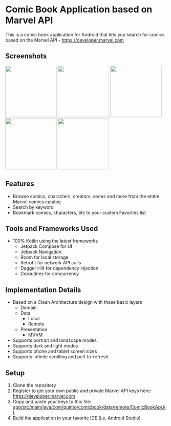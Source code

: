 # Comic Book Application based on Marvel API
This is a comic book application for Android that lets you search for comics based on the Marvel API - https://developer.marvel.com

## Screenshots
<img src="https://github.com/thomasquinto/comic-book-android/assets/217340/dffca6a9-27c3-455e-9389-559c37f99fd6" width="160"/>
<img src="https://github.com/thomasquinto/comic-book-android/assets/217340/cab1dc8a-34b4-45cb-bc6a-ad830c78fd29" width="160"/>
<img src="https://github.com/thomasquinto/comic-book-android/assets/217340/893dd248-018a-4024-b7b9-24814773858b" width="160"/>
<img src="https://github.com/thomasquinto/comic-book-android/assets/217340/7161f266-bb7a-4657-b3fb-0eab2162a6f6" width="160"/>
<img src="https://github.com/thomasquinto/comic-book-android/assets/217340/b06e9489-6058-4d4b-97c7-fc3744440a0e" width="160"/>

## Features
- Browse comics, characters, creators, series and more from the entire Marvel comics catalog
- Search by keyword
- Bookmark comics, characters, etc to your custom Favorites list

## Tools and Frameworks Used
- 100% Kotlin using the latest frameworks
  - Jetpack Compose for UI
  - Jetpack Navigation
  - Room for local storage
  - Retrofit for network API calls
  - Dagger Hilt for dependency injection
  - Coroutines for concurrency
 
## Implementation Details
- Based on a Clean Architecture design with these basic layers
  - Domain
  - Data
    - Local
    - Remote
  - Presentation
    - MVVM
- Supports portrait and landscape modes
- Supports dark and light modes
- Supports phone and tablet screen sizes
- Supports infinite scrolling and pull-to-refresh

## Setup
1. Clone the repository
2. Register to get your own public and private Marvel API keys here: https://developer.marvel.com
3. Copy and paste your keys to this file: [app/src/main/java/com/quinto/comicbook/data/remote/ComicBookApi.kt](https://github.com/thomasquinto/comic-book-android/blob/main/app/src/main/java/com/quinto/comicbook/data/remote/ComicBookApi.kt)
4. Build the application in your favorite IDE (i.e. Android Studio)
   
